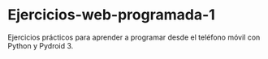 # Ejercicios-web-programada-1
Ejercicios prácticos para aprender a programar desde el teléfono móvil con Python y Pydroid 3.
